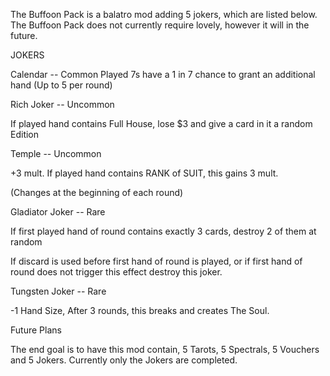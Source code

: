 The Buffoon Pack is a balatro mod adding 5 jokers, which are listed below.
The Buffoon Pack does not currently require lovely, however it will in the future.

JOKERS

Calendar -- Common
Played 7s have a 1 in 7 chance to grant an additional hand
(Up to 5 per round)

Rich Joker -- Uncommon

If played hand contains Full House, lose $3 and give a card in it a random Edition

Temple -- Uncommon

+3 mult. If played hand contains RANK of SUIT, this gains 3 mult.

(Changes at the beginning of each round)

Gladiator Joker -- Rare

If first played hand of round contains exactly 3 cards, destroy 2 of them at random

If discard is used before first hand of round is played, or if first hand of round does not trigger this effect
destroy this joker.

Tungsten Joker -- Rare

-1 Hand Size, After 3 rounds, this breaks and creates The Soul.

Future Plans

The end goal is to have this mod contain, 5 Tarots, 5 Spectrals, 5 Vouchers and 5 Jokers.
Currently only the Jokers are completed.


